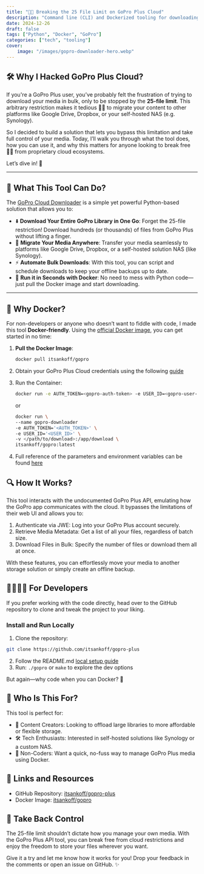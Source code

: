 ```yaml
---
title: "⛓️‍💥 Breaking the 25 File Limit on GoPro Plus Cloud"
description: "Command line (CLI) and Dockerized tooling for downloading assets from GoPro (Plus) Cloud"
date: 2024-12-26
draft: false
tags: ["Python", "Docker", "GoPro"]
categories: ["tech", "tooling"]
cover:
    image: "/images/gopro-downloader-hero.webp"
---
```


## 🛠️ Why I Hacked GoPro Plus Cloud?

If you're a GoPro Plus user, you’ve probably felt the frustration of trying to download your media in bulk,
only to be stopped by the **25-file limit**. This arbitrary restriction makes it tedious 😤😡 to migrate
your content to other platforms like Google Drive, Dropbox, or your self-hosted NAS (e.g. Synology).

So I decided to build a solution that lets you bypass this limitation and take full control of your media.
Today, I’ll walk you through what the tool does, how you can use it,
and why this matters for anyone looking to break free ⛓️‍💥 from proprietary cloud ecosystems.

Let’s dive in! 🎉

---

## 🔧 What This Tool Can Do?

The [GoPro Cloud Downloader](https://github.com/itsankoff/gopro-plus) is a simple yet powerful Python-based solution that allows you to:

- ⬇️  **Download Your Entire GoPro Library in One Go**: Forget the 25-file restriction! Download hundreds (or thousands) of files from GoPro Plus without lifting a finger.
- 💸 **Migrate Your Media Anywhere**: Transfer your media seamlessly to platforms like Google Drive, Dropbox, or a self-hosted solution NAS (like Synology).
- ⚡ **Automate Bulk Downloads**: With this tool, you can script and schedule downloads to keep your offline backups up to date.
- 🐳 **Run it in Seconds with Docker**: No need to mess with Python code—just pull the Docker image and start downloading.

---

## 🐳 Why Docker?

For non-developers or anyone who doesn’t want to fiddle with code, I made this tool **Docker-friendly**. Using the [official Docker image](https://hub.docker.com/r/itsankoff/gopro), you can get started in no time:

1. **Pull the Docker Image**:
    ```bash
    docker pull itsankoff/gopro
    ```
2. Obtain your GoPro Plus Cloud credentials using the following [guide](https://github.com/itsankoff/gopro-plus?tab=readme-ov-file#environment-variables)
3. Run the Container:
    ```bash
    docker run -e AUTH_TOKEN=<gopro-auth-token> -e USER_ID=<gopro-user-id> -v </path/to/download>:/app/download itsankoff/gopro:latest
    ```

    or

    ```bash
    docker run \
    --name gopro-downloader
    -e AUTH_TOKEN='<AUTH_TOKEN>' \
    -e USER_ID='<USER_ID>' \
    -v </path/to/download>:/app/download \
    itsankoff/gopro:latest
    ```

4. Full reference of the parameters and environment variables can be found [here](https://github.com/itsankoff/gopro-plus?tab=readme-ov-file#usage-docker-environment)

## 🔍 How It Works?

This tool interacts with the undocumented GoPro Plus API, emulating how the GoPro app communicates with the cloud. It bypasses the limitations of their web UI and allows you to:

1. Authenticate via JWE: Log into your GoPro Plus account securely.
2. Retrieve Media Metadata: Get a list of all your files, regardless of batch size.
3. Download Files in Bulk: Specify the number of files or download them all at once.

With these features, you can effortlessly move your media to another storage solution or simply create an offline backup.

## 👩‍💻👨‍💻 For Developers

If you prefer working with the code directly, head over to the GitHub repository to clone and tweak the project to your liking.

### Install and Run Locally
1. Clone the repository:
```bash
git clone https://github.com/itsankoff/gopro-plus
```
2. Follow the README.md [local setup guide](https://github.com/itsankoff/gopro-plus?tab=readme-ov-file#prerequisites-local-environment)
3. Run: `./gopro` or `make` to explore the dev options

But again—why code when you can Docker? 🐳

## 🤔 Who Is This For?

This tool is perfect for:
* 🎥 Content Creators: Looking to offload large libraries to more affordable or flexible storage.
* 🛠️ Tech Enthusiasts: Interested in self-hosted solutions like Synology or a custom NAS.
* 🐼 Non-Coders: Want a quick, no-fuss way to manage GoPro Plus media using Docker.

## 🔗 Links and Resources
* GitHub Repository: [itsankoff/gopro-plus](https://github.com/itsankoff/gopro-plus)
* Docker Image: [itsankoff/gopro](https://hub.docker.com/r/itsankoff/gopro)

## 💪 Take Back Control

The 25-file limit shouldn’t dictate how you manage your own media. With the GoPro Plus API tool, you can break free from cloud restrictions and enjoy the freedom to store your files wherever you want.

Give it a try and let me know how it works for you! Drop your feedback in the comments or open an issue on GitHub. ✨

